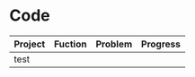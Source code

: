 # Code



Project     |  Fuction   |  Problem  | Progress
----         |   -----------     |   -----------   |   ----------- 
test      |        |      |
